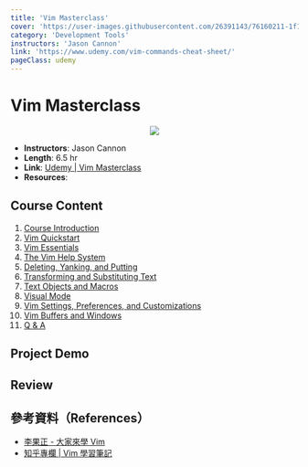 ```yaml
---
title: 'Vim Masterclass'
cover: 'https://user-images.githubusercontent.com/26391143/76160211-1f1ef300-6163-11ea-8f4e-b5858bea4112.png'
category: 'Development Tools'
instructors: 'Jason Cannon'
link: 'https://www.udemy.com/vim-commands-cheat-sheet/'
pageClass: udemy
---
```


# Vim Masterclass

<p align="center">
  <img src="https://user-images.githubusercontent.com/26391143/76160211-1f1ef300-6163-11ea-8f4e-b5858bea4112.png" />
</p>

- **Instructors**: Jason Cannon
- **Length**: 6.5 hr
- **Link**: [Udemy | Vim Masterclass](https://www.udemy.com/vim-commands-cheat-sheet/)
- **Resources**:

## Course Content

1. [Course Introduction](./01_Course-Introduction/)
2. [Vim Quickstart](./02_Vim-Quickstart/)
3. [Vim Essentials](./03_Vim-Essentials/)
4. [The Vim Help System](./04_The-Vim-Help-System/)
5. [Deleting, Yanking, and Putting](./05_Deleting-Yanking-and-Putting/)
6. [Transforming and Substituting Text](./06_Transforming-and-Substituting-Text/)
7. [Text Objects and Macros](./07_Text-Objects-and-Macros/)
8. [Visual Mode](./08_Visual-Mode/)
9. [Vim Settings, Preferences, and Customizations](./09_Vim-Settings-Preferences-and-Customizations/)
10. [Vim Buffers and Windows](./10_Vim-Buffers-and-Windows/)
11. [Q & A](./11_Q-and-A/)

## Project Demo

## Review

## 參考資料（References）

- [李果正 - 大家來學 Vim](http://www.study-area.org/tips/vim/index.html)
- [知乎專欄 | Vim 學習筆記](https://zhuanlan.zhihu.com/learn-vim)